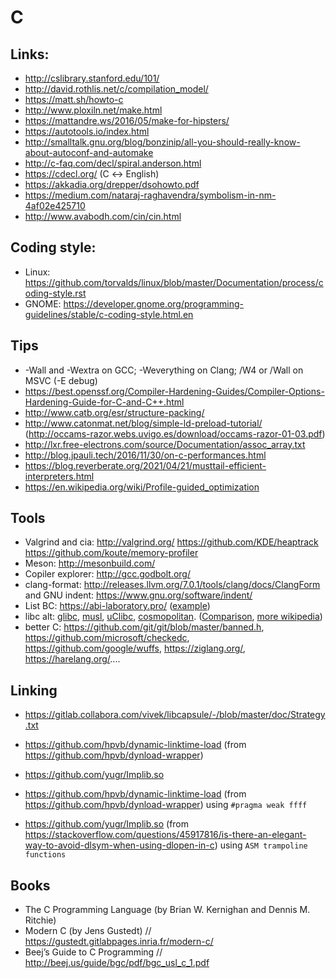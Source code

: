 C
=


Links:
------

* http://cslibrary.stanford.edu/101/
* http://david.rothlis.net/c/compilation_model/
* https://matt.sh/howto-c
* http://www.ploxiln.net/make.html
* https://mattandre.ws/2016/05/make-for-hipsters/
* https://autotools.io/index.html
* http://smalltalk.gnu.org/blog/bonzinip/all-you-should-really-know-about-autoconf-and-automake
* http://c-faq.com/decl/spiral.anderson.html
* https://cdecl.org/ (C ↔ English)
* https://akkadia.org/drepper/dsohowto.pdf
* https://medium.com/nataraj-raghavendra/symbolism-in-nm-4af02e425710
* http://www.avabodh.com/cin/cin.html

Coding style:
-------------

* Linux: https://github.com/torvalds/linux/blob/master/Documentation/process/coding-style.rst
* GNOME: https://developer.gnome.org/programming-guidelines/stable/c-coding-style.html.en

Tips
----

* -Wall and -Wextra on GCC; -Weverything on Clang; /W4 or /Wall on MSVC (-E debug)
* https://best.openssf.org/Compiler-Hardening-Guides/Compiler-Options-Hardening-Guide-for-C-and-C++.html
* http://www.catb.org/esr/structure-packing/
* http://www.catonmat.net/blog/simple-ld-preload-tutorial/ (http://occams-razor.webs.uvigo.es/download/occams-razor-01-03.pdf)
* http://lxr.free-electrons.com/source/Documentation/assoc_array.txt
* http://blog.jpauli.tech/2016/11/30/on-c-performances.html
* https://blog.reverberate.org/2021/04/21/musttail-efficient-interpreters.html
* https://en.wikipedia.org/wiki/Profile-guided_optimization

Tools
-----

* Valgrind and cia: http://valgrind.org/  https://github.com/KDE/heaptrack https://github.com/koute/memory-profiler
* Meson: http://mesonbuild.com/
* Copiler explorer: http://gcc.godbolt.org/
* clang-format: http://releases.llvm.org/7.0.1/tools/clang/docs/ClangForm and GNU indent: https://www.gnu.org/software/indent/
* List BC: https://abi-laboratory.pro/ ([example](https://abi-laboratory.pro/?view=timeline&l=glibc))
* libc alt: [glibc](https://www.gnu.org/software/libc/), [musl](http://musl.libc.org/), [uClibc](https://www.uclibc.org/), [cosmopolitan](https://justine.lol/cosmopolitan/index.html). ([Comparison](http://www.etalabs.net/compare_libcs.html), [more wikipedia](https://en.wikipedia.org/wiki/Linux_kernel_interfaces#The_C_standard_library)) 
* better C: https://github.com/git/git/blob/master/banned.h, https://github.com/microsoft/checkedc, https://github.com/google/wuffs, https://ziglang.org/, https://harelang.org/....


Linking
-----
* https://gitlab.collabora.com/vivek/libcapsule/-/blob/master/doc/Strategy.txt

* https://github.com/hpvb/dynamic-linktime-load (from https://github.com/hpvb/dynload-wrapper)
* https://github.com/yugr/Implib.so

* https://github.com/hpvb/dynamic-linktime-load (from https://github.com/hpvb/dynload-wrapper) using `#pragma weak ffff`
* https://github.com/yugr/Implib.so (from https://stackoverflow.com/questions/45917816/is-there-an-elegant-way-to-avoid-dlsym-when-using-dlopen-in-c) using `ASM trampoline functions`




Books
-----

 * The C Programming Language (by Brian W. Kernighan and Dennis M. Ritchie)
 * Modern C (by Jens Gustedt) // https://gustedt.gitlabpages.inria.fr/modern-c/ 
 * Beej’s Guide to C Programming // http://beej.us/guide/bgc/pdf/bgc_usl_c_1.pdf
